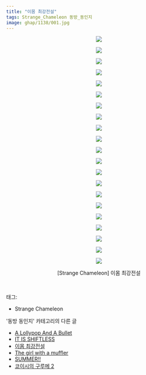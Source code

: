 ```yaml
---
title: "이몸 최강전설"
tags: Strange_Chameleon 동방_동인지
image: ghap/1138/001.jpg
---
```

<div class="article">
<p style="text-align: center; clear: none; float: none;"><img src="{{ site.nasurl }}/ghap/1138/001.jpg"/></p>
<p style="text-align: center; clear: none; float: none;"><img src="{{ site.nasurl }}/ghap/1138/002.jpg"/></p>
<p style="text-align: center; clear: none; float: none;"><img src="{{ site.nasurl }}/ghap/1138/003.jpg"/></p>
<p style="text-align: center; clear: none; float: none;"><img src="{{ site.nasurl }}/ghap/1138/004.jpg"/></p>
<p style="text-align: center; clear: none; float: none;"><img src="{{ site.nasurl }}/ghap/1138/005.jpg"/></p>
<p style="text-align: center; clear: none; float: none;"><img src="{{ site.nasurl }}/ghap/1138/006.jpg"/></p>
<p style="text-align: center; clear: none; float: none;"><img src="{{ site.nasurl }}/ghap/1138/007.jpg"/></p>
<p style="text-align: center; clear: none; float: none;"><img src="{{ site.nasurl }}/ghap/1138/008.jpg"/></p>
<p style="text-align: center; clear: none; float: none;"><img src="{{ site.nasurl }}/ghap/1138/009.jpg"/></p>
<p style="text-align: center; clear: none; float: none;"><img src="{{ site.nasurl }}/ghap/1138/010.jpg"/></p>
<p style="text-align: center; clear: none; float: none;"><img src="{{ site.nasurl }}/ghap/1138/011.jpg"/></p>
<p style="text-align: center; clear: none; float: none;"><img src="{{ site.nasurl }}/ghap/1138/012.jpg"/></p>
<p style="text-align: center; clear: none; float: none;"><img src="{{ site.nasurl }}/ghap/1138/013.jpg"/></p>
<p style="text-align: center; clear: none; float: none;"><img src="{{ site.nasurl }}/ghap/1138/014.jpg"/></p>
<p style="text-align: center; clear: none; float: none;"><img src="{{ site.nasurl }}/ghap/1138/015.jpg"/></p>
<p style="text-align: center; clear: none; float: none;"><img src="{{ site.nasurl }}/ghap/1138/016.jpg"/></p>
<p style="text-align: center; clear: none; float: none;"><img src="{{ site.nasurl }}/ghap/1138/017.jpg"/></p>
<p style="text-align: center; clear: none; float: none;"><img src="{{ site.nasurl }}/ghap/1138/018.jpg"/></p>
<p style="text-align: center; clear: none; float: none;"><img src="{{ site.nasurl }}/ghap/1138/019.jpg"/></p>
<p style="text-align: center; clear: none; float: none;"><img src="{{ site.nasurl }}/ghap/1138/020.jpg"/></p>
<p style="text-align: center; clear: none; float: none;"><img src="{{ site.nasurl }}/ghap/1138/021.jpg"/></p>
<p style="text-align: center; clear: none; float: none;">[Strange Chameleon] 이몸 최강전설</p>
<p><br/></p>
</div><div class="tagTrail">
<p>태그: </p>
<ul>
<li>Strange Chameleon</li>
</ul>
</div><div class="another">
<p>'동방 동인지' 카테고리의 다른 글</p>
<ul>
<li><a href="/2016-07-27-ghap_1140">A Lollypop And A Bullet</a></li>
<li><a href="/2016-07-27-ghap_1139">IT IS SHIFTLESS</a></li>
<li><a href="/2016-07-27-ghap_1138">이몸 최강전설</a></li>
<li><a href="/2016-07-27-ghap_1137">The girl with a muffler</a></li>
<li><a href="/2016-07-27-ghap_1136">SUMMER!!</a></li>
<li><a href="/2016-07-27-ghap_1135">코이시의 구루메 2</a></li>
</ul>
</div><div class="cb_module cb_fluid">
<div class="cb_wrt cb_profile">
</div><!-- commentList close -->
</div>